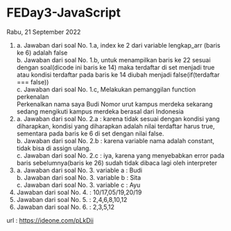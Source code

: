 # FEDay3-JavaScript
Rabu, 21 September 2022

1. a. Jawaban dari soal No. 1.a, index ke 2 dari variable lengkap_arr (baris ke 6) adalah false <br/>
   b. Jawaban dari soal No. 1.b, untuk menampilkan baris ke 22 sesuai dengan soal(dicode ini baris ke 14) maka terdaftar di set menjadi true atau kondisi terdaftar pada baris ke 14 diubah menjadi false(if(terdaftar === false)) <br/>
   c. Jawaban dari soal No. 1.c, Melakukan pemanggilan function perkenalan <br/>
	Perkenalkan nama saya Budi Nomor urut kampus merdeka sekarang sedang mengikuti kampus merdeka berasal dari Indonesia
2. a. Jawaban dari soal No. 2.a :  karena tidak sesuai dengan kondisi yang diharapkan, kondisi yang diharapkan adalah nilai terdaftar harus true, sementara pada baris ke        6 di set dengan nilai false.<br/>
   b. Jawaban dari soal No. 2.b : karena variable nama adalah constant, tidak bisa di assign ulang. <br/>
   c. Jawaban dari soal No. 2.c : iya, karena yang menyebabkan error pada baris sebelumnya(baris ke 26) sudah tidak dibaca lagi oleh interpreter <br/>
3. a. Jawaban dari soal No. 3. variable a : Budi <br/>
   b. Jawaban dari soal No. 3. variable b : Sita <br/>
   c. Jawaban dari soal No. 3. variable c : Ayu <br/>
4. Jawaban dari soal No. 4. : 10/17,05/19,20/19 <br/>
5. Jawaban dari soal No. 5. : 2,4,6,8,10,12 <br/>
6. Jawaban dari soal No. 6. : 2,3,5,12 <br/>

url : https://ideone.com/pLkDii
